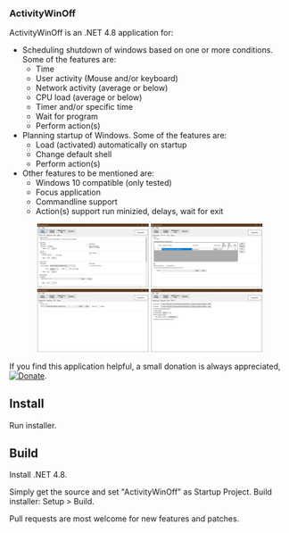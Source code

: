 ### ActivityWinOff
ActivityWinOff is an .NET 4.8 application for:
* Scheduling shutdown of windows based on one or more conditions. Some of the features are:
  * Time
  * User activity (Mouse and/or keyboard)
  * Network activity (average or below)
  * CPU load (average or below)
  * Timer and/or specific time
  * Wait for program
  * Perform action(s) 
* Planning startup of Windows. Some of the features are:
  * Load (activated) automatically on startup
  * Change default shell
  * Perform action(s)
* Other features to be mentioned are:
  * Windows 10 compatible (only tested)
  * Focus application
  * Commandline support
  * Action(s) support run minizied, delays, wait for exit

<div align="center">
    <img src="screenshots/1.png" width="200" alt="Screenshot1"/>
    <img src="screenshots/2.png" width="200" alt="Screenshot2"/>
    <img src="screenshots/3.png" width="200" alt="Screenshot3"/>
    <img src="screenshots/4.png" width="200" alt="Screenshot4"/>
</div>

If you find this application helpful, a small donation is always appreciated, [![Donate](https://www.paypalobjects.com/en_US/i/btn/btn_donate_LG.gif)](https://www.paypal.com/cgi-bin/webscr?cmd=_s-xclick&hosted_button_id=K8XPMSEBERH3W).

## Install
Run installer.


## Build
Install .NET 4.8.

Simply get the source and set "ActivityWinOff" as Startup Project.
Build installer: Setup > Build.

Pull requests are most welcome for new features and patches.